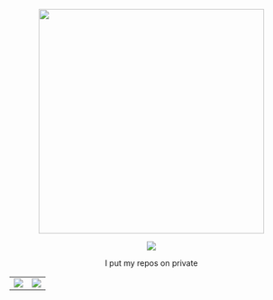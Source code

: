 <p>
<p align="center">
<img src="https://cdn.discordapp.com/attachments/528402384259645440/908535215125831690/ezgif.com-gif-maker.gif"  width="400" height="400"/>
</p>

<p>
<p align="center">
<a href="https://discord.com/users/273524398483308549"><img src="https://lanyard.cnrad.dev/api/527325769064644619"></a>
</p>

<p>
<p align="center">
I put my repos on private
</p>

<table>
  <tr>
    <td align="center" style="padding=0;width=50%;">
      <img src="https://github-readme-stats.vercel.app/api/?username=Expzr&show_icons=true&hide_border=true&hide_title=true&count_private=true&theme=dracula&count_private=true" />
    </td>
    <td align="center" style="padding=0;width=50%;">
      <img src="https://github-readme-stats.quantumlytangled.vercel.app/api/top-langs/?username=Expzr&layout=compact&show_icons=true&hide_border=true&count_private=true&theme=dracula" />
    </td>
  </tr>
</table>

